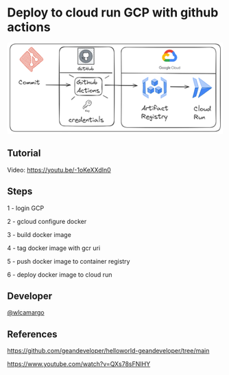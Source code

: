 # Deploy to cloud run GCP with github actions

![Diagram Api](./assets/architecture/architecture.png)

## Tutorial

Video: https://youtu.be/-1oKeXXdIn0

## Steps
1 - login GCP

2 - gcloud configure docker

3 - build docker image

4 - tag docker image with gcr uri

5 - push docker image to container registry

6 - deploy docker image to cloud run

## Developer

[@wlcamargo](https://www.linkedin.com/in/wallace-camargo-35b615171/) 

## References

https://github.com/geandeveloper/helloworld-geandeveloper/tree/main

https://www.youtube.com/watch?v=QXs78sFNIHY

